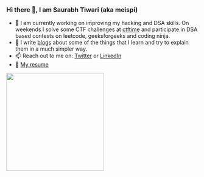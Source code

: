 ### Hi there 👋, I am Saurabh Tiwari (aka meispi)
- 🔭 I am currently working on improving my hacking and DSA skills. On weekends I solve some CTF challenges at [ctftime](https://ctftime.org/) and participate in DSA based contests on leetcode, geeksforgeeks and coding ninja.
- 📖 I write [blogs](https://meispi.github.io/) about some of the things that I learn and try to explain them in a much simpler way. 
- 📫 Reach out to me on: [Twitter](https://twitter.com/meispi_) or [LinkedIn](https://www.linkedin.com/in/meispi/)
- 📃 [My resume](https://drive.google.com/file/d/1TChuRLrU0tu5AvWh85fAk64l8FnZjIWS/view?usp=sharing)
<img src="https://media.giphy.com/media/jOsHaMf80vUfevmEkn/giphy.gif" width="256">
<!--
**meispi/meispi** is a ✨ _special_ ✨ repository because its `README.md` (this file) appears on your GitHub profile.

Here are some ideas to get you started:

- 🔭 I’m currently working on ...
- 🌱 I’m currently learning ...
- 👯 I’m looking to collaborate on ...
- 🤔 I’m looking for help with ...
- 💬 Ask me about ...
- 📫 How to reach me: ...
- 😄 Pronouns: ...
- ⚡ Fun fact: ...
-->

